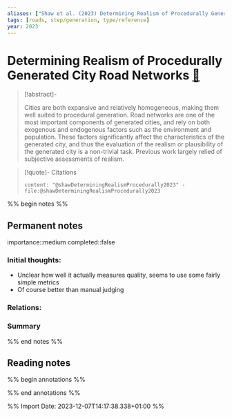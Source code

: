 ```yaml
---
aliases: ["Shaw et al. (2023) Determining Realism of Procedurally Generated City Road Networks"]
tags: [roads, step/generation, type/reference]
year: 2023
---
```

# Determining Realism of Procedurally Generated City Road Networks [📖](zotero://select/library/items/ES8XLIIE)

> [!abstract]-
> 
> Cities are both expansive and relatively homogeneous, making them well suited to procedural generation. Road networks are one of the most important components of generated cities, and rely on both exogenous and endogenous factors such as the environment and population. These factors significantly affect the characteristics of the generated city, and thus the evaluation of the realism or plausibility of the generated city is a non-trivial task. Previous work largely relied of subjective assessments of realism.
> 

> [!quote]- Citations
> 
> ```query
> content: "@shawDeterminingRealismProcedurally2023" -file:@shawDeterminingRealismProcedurally2023
> ```

%% begin notes %%
## Permanent notes
importance::medium
completed::false
### Initial thoughts:
- Unclear how well it actually measures quality, seems to use some fairly simple metrics
- Of course better than manual judging

### Relations:


### Summary


%% end notes %%
## Reading notes
%% begin annotations %%

%% end annotations %%



%% Import Date: 2023-12-07T14:17:38.338+01:00 %%
